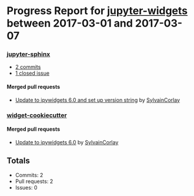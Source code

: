 # Progress Report for [jupyter-widgets](https://github.com/jupyter-widgets) between 2017-03-01 and 2017-03-07

### [jupyter-sphinx](https://github.com/jupyter-widgets/jupyter-sphinx)
-  [2 commits](https://github.com/jupyter-widgets/jupyter-sphinx/compare/master@%7B1488355200%7D...master@%7B1488873600%7D)
-  [1 closed issue](https://github.com/jupyter-widgets/jupyter-sphinx/issues?utf8=%E2%9C%93&q=is%3Aissue%20closed%3A2017-03-01..2017-03-07)

#### Merged pull requests
- [Update to ipywidgets 6.0 and set up version string](https://github.com/jupyter-widgets/jupyter-sphinx/pull/11) by [SylvainCorlay](https://github.com/SylvainCorlay)

### [widget-cookiecutter](https://github.com/jupyter-widgets/widget-cookiecutter)

#### Merged pull requests
- [Update to ipywidgets 6.0](https://github.com/jupyter-widgets/widget-cookiecutter/pull/18) by [SylvainCorlay](https://github.com/SylvainCorlay)

## Totals
- Commits: 2
- Pull requests: 2
- Issues: 0
